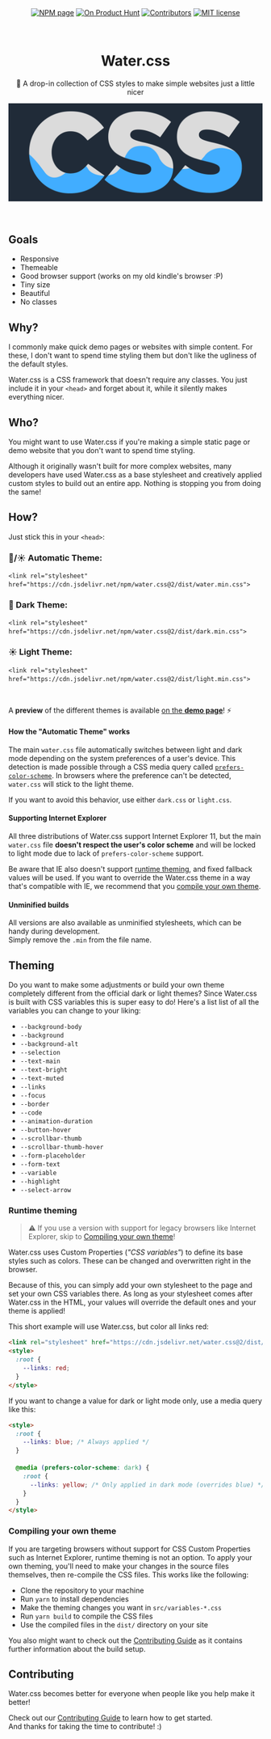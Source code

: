 <p align="center">
  <a href="https://www.npmjs.com/package/water.css"><img align="center" src="https://img.shields.io/npm/v/water.css.svg" alt="NPM page"></a>
  <a href="https://www.producthunt.com/posts/water-css"><img align="center" src="https://img.shields.io/badge/on-product%20hunt-blue.svg" alt="On Product Hunt"></a>
  <a href="https://github.com/kognise/water.css/pulls"><img align="center" src="https://img.shields.io/github/contributors-anon/kognise/water.css" alt="Contributors"></a>
  <a href="https://github.com/kognise/water.css/blob/master/LICENSE.md"><img align="center" src="https://img.shields.io/github/license/kognise/water.css.svg" alt="MIT license"></a>
</p>

<br>

<h1 align="center">Water.css</h1>
<p align="center">🌊 A drop-in collection of CSS styles to make simple websites just a little nicer</p>

[![Water.css](assets/logo.svg)](https://watercss.kognise.dev/)

<br>

## Goals

- Responsive
- Themeable
- Good browser support (works on my old kindle's browser :P)
- Tiny size
- Beautiful
- No classes

## Why?

I commonly make quick demo pages or websites with simple content. For these, I don't want to spend time styling them but don't like the ugliness of the default styles.

Water.css is a CSS framework that doesn't require any classes. You just include it in your `<head>` and forget about it, while it silently makes everything nicer.

## Who?

You might want to use Water.css if you're making a simple static page or demo website that you don't want to spend time styling.

Although it originally wasn't built for more complex websites, many developers have used Water.css as a base stylesheet and creatively applied custom styles to build out an entire app. Nothing is stopping you from doing the same!

## How?

Just stick this in your `<head>`:

### 🌙/☀ Automatic Theme:

`<link rel="stylesheet" href="https://cdn.jsdelivr.net/npm/water.css@2/dist/water.min.css">`

### 🌙 Dark Theme:

`<link rel="stylesheet" href="https://cdn.jsdelivr.net/npm/water.css@2/dist/dark.min.css">`

### ☀ Light Theme:

`<link rel="stylesheet" href="https://cdn.jsdelivr.net/npm/water.css@2/dist/light.min.css">`

<br>

A **preview** of the different themes is available [on the **demo page**](https://watercss.kognise.dev/#installation)! ⚡

#### How the "Automatic Theme" works

The main `water.css` file automatically switches between light and dark mode depending on the system preferences of a user's device. This detection is made possible through a CSS media query called [`prefers-color-scheme`](https://developer.mozilla.org/en-US/docs/Web/CSS/@media/prefers-color-scheme). In browsers where the preference can't be detected, `water.css` will stick to the light theme.

If you want to avoid this behavior, use either `dark.css` or `light.css`.

#### Supporting Internet Explorer

All three distributions of Water.css support Internet Explorer 11, but the main `water.css` file **doesn't respect the user's color scheme** and will be locked to light mode due to lack of `prefers-color-scheme` support.

Be aware that IE also doesn't support [runtime theming](#theming), and fixed fallback values will be used. If you want to override the Water.css theme in a way that's compatible with IE, we recommend that you [compile your own theme](#compiling-your-own-theme).

#### Unminified builds

All versions are also available as unminified stylesheets, which can be handy during development.  
Simply remove the `.min` from the file name.

## Theming

Do you want to make some adjustments or build your own theme completely different from the official dark or light themes? Since Water.css is built with CSS variables this is super easy to do! Here's a list list of all the variables you can change to your liking:

- `--background-body`
- `--background`
- `--background-alt`
- `--selection`
- `--text-main`
- `--text-bright`
- `--text-muted`
- `--links`
- `--focus`
- `--border`
- `--code`
- `--animation-duration`
- `--button-hover`
- `--scrollbar-thumb`
- `--scrollbar-thumb-hover`
- `--form-placeholder`
- `--form-text`
- `--variable`
- `--highlight`
- `--select-arrow`

### Runtime theming

> ⚠ If you use a version with support for legacy browsers like Internet Explorer, skip to [Compiling your own theme](#compiling-your-own-theme)!

Water.css uses Custom Properties (_"CSS variables"_) to define its base styles such as colors. These can be changed and overwritten right in the browser.

Because of this, you can simply add your own stylesheet to the page and set your own CSS variables there. As long as your stylesheet comes after Water.css in the HTML, your values will override the default ones and your theme is applied!

This short example will use Water.css, but color all links red:

```html
<link rel="stylesheet" href="https://cdn.jsdelivr.net/water.css@2/dist/water.min.css" />
<style>
  :root {
    --links: red;
  }
</style>
```

If you want to change a value for dark or light mode only, use a media query like this:

```html
<style>
  :root {
    --links: blue; /* Always applied */
  }

  @media (prefers-color-scheme: dark) {
    :root {
      --links: yellow; /* Only applied in dark mode (overrides blue) */
    }
  }
</style>
```

### Compiling your own theme

If you are targeting browsers without support for CSS Custom Properties such as Internet Explorer, runtime theming is not an option. To apply your own theming, you'll need to make your changes in the source files themselves, then re-compile the CSS files. This works like the following:

- Clone the repository to your machine
- Run `yarn` to install dependencies
- Make the theming changes you want in `src/variables-*.css`
- Run `yarn build` to compile the CSS files
- Use the compiled files in the `dist/` directory on your site

You also might want to check out the [Contributing Guide](https://github.com/kognise/water.css/tree/master/.github/CONTRIBUTING.md) as it contains further information about the build setup.

## Contributing

Water.css becomes better for everyone when people like you help make it better!

Check out our [Contributing Guide](.github/CONTRIBUTING.md) to learn how to get started.  
And thanks for taking the time to contribute! :)
